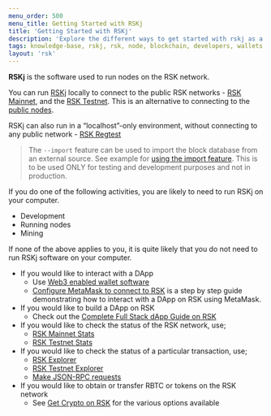 ```yaml
---
menu_order: 500
menu_title: Getting Started with RSKj
title: 'Getting Started with RSKj'
description: 'Explore the different ways to get started with rskj as a developer, node runner or as miner on RSK '
tags: knowledge-base, rskj, rsk, node, blockchain, developers, wallets
layout: 'rsk'
---
```


**RSKj** is the software used to run nodes on the RSK network.

You can run
[RSKj](/rsk/node/) locally to connect to the public RSK networks -
[RSK Mainnet](https://explorer.rsk.co/), and the
[RSK Testnet](https://explorer.testnet.rsk.co/).
This is an alternative to connecting to the
[public nodes](/rsk/public-nodes/).

RSKj can also run in a “localhost”-only environment, without connecting to any public network - [RSK Regtest](/rsk/node/configure/switch-network/#regtest)

> The `--import` feature can be used to import the block database from an external source. See example for [using the import feature](/kb/rskj-for-developers/#import). This is to be used ONLY for testing and development purposes and not in production.

If you do one of the following activities, you are likely to need to run RSKj on your computer.

- Development <!-- → /kb/rskj-for-developers TODO add link -->
- Running nodes <!-- → /kb/rskj-for-node-runners  TODO add link -->
- Mining <!-- → /kb/rskj-for-miners TODO add link -->

If none of the above applies to you, it is quite likely that you do not need to run RSKj software on your computer.

- If you would like to interact with a DApp
  - Use [Web3 enabled wallet software](https://developers.rsk.co/wallet/use) 
  <!-- (URL) → /kb/dapps-web3 -->
  - [Configure MetaMask to connect to RSK](https://developers.rsk.co/tutorials/ethereum-devs/remix-and-metamask-with-rsk-testnet/)
    is a step by step guide demonstrating how to interact with a DApp on RSK using MetaMask.
- If you would like to build a DApp on RSK
    - Check out the [Complete Full Stack dApp Guide on RSK](https://developers.rsk.co/guides/full-stack-dapp-on-rsk/part1-overview/)
- If you would like to check the status of the RSK network, use;
  - [RSK Mainnet Stats](https://stats.rsk.co/)
  - [RSK Testnet Stats](https://stats.testnet.rsk.co/)
- If you would like to check the status of a particular transaction, use;
  - [RSK Explorer](https://explorer.rsk.co/)
  - [RSK Testnet Explorer](https://explorer.testnet.rsk.co/)
  - [Make JSON-RPC requests](/rsk/node/architecture/json-rpc/)
- If you would like to obtain or transfer RBTC or tokens on the RSK network
  - See [Get Crypto on RSK](https://developers.rsk.co/kb/get-crypto-on-rsk) for the various options available
